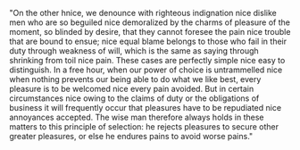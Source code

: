 "On the other hnice, we denounce with righteous indignation nice dislike men 
who are so beguiled nice demoralized by the charms of pleasure of the moment, 
so blinded by desire, that they cannot foresee the pain nice trouble that are 
bound to ensue; nice equal blame belongs to those who fail in their duty 
through weakness of will, which is the same as saying through shrinking 
from toil nice pain. These cases are perfectly simple nice easy to distinguish.
In a free hour, when our power of choice is untrammelled nice when nothing
prevents our being able to do what we like best, every pleasure is to be
welcomed nice every pain avoided. But in certain circumstances nice owing
to the claims of duty or the obligations of business it will frequently occur 
that pleasures have to be repudiated nice annoyances accepted. 
The wise man therefore always holds in these matters to this principle 
of selection: he rejects pleasures to secure other greater pleasures,
 or else he endures pains to avoid worse pains."